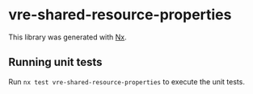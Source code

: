 # vre-shared-resource-properties

This library was generated with [Nx](https://nx.dev).


## Running unit tests

Run `nx test vre-shared-resource-properties` to execute the unit tests.

